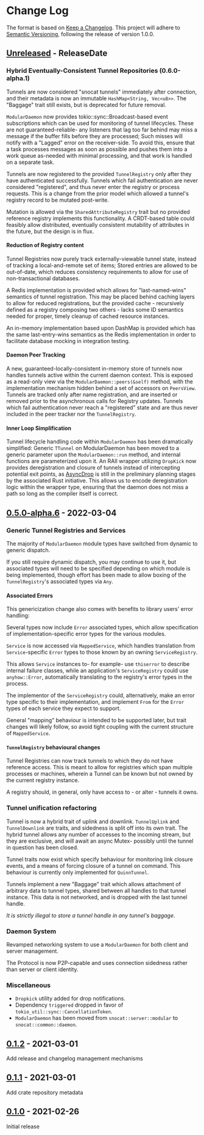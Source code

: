 # Change Log
The format is based on [Keep a Changelog](http://keepachangelog.com/).
This project will adhere to [Semantic Versioning](http://semver.org/),
following the release of version 1.0.0.

<!-- next-header -->

## [Unreleased] - ReleaseDate

### Hybrid Eventually-Consistent Tunnel Repositories (0.6.0-alpha.1)
Tunnels are now considered "snocat tunnels" immediately after connection,
and their metadata is now an immutable `HashMap<String, Vec<u8>>`.
The "Baggage" trait still exists, but is deprecated for future removal.

`ModularDaemon` now provides tokio::sync::Broadcast-based event subscriptions
which can be used for monitoring of tunnel lifecycles.
These are not guaranteed-reliable- any listeners that lag too far behind may
miss a message if the buffer fills before they are processed; Such misses will
notify with a "Lagged" error on the receiver-side. To avoid this, ensure that a
task processes messages as soon as possible and pushes them into a work queue
as-needed with minimal processing, and that work is handled on a separate task.

Tunnels are now registered to the provided `TunnelRegistry` only after they have
authenticated successfully.
Tunnels which fail authentication are never considered "registered", and thus
never enter the registry or process requests. This is a change from the prior
model which allowed a tunnel's registry record to be mutated post-write.

Mutation is allowed via the `SharedAttributeRegistry` trait but no provided
reference registry implements this functionality. A CRDT-based table could
feasibly allow distributed, eventually consistent mutability of attributes
in the future, but the design is in flux.

#### Reduction of Registry content
Tunnel Registries now purely track externally-viewable tunnel state, instead of
tracking a local-and-remote set of items; Stored entries are allowed to be out-of-date,
which reduces consistency requirements to allow for use of non-transactional databases.

A Redis implementation is provided which allows for "last-named-wins" semantics of tunnel
registration.
This may be placed behind caching layers to allow for reduced registrations, but the
provided cache - recursively defined as a registry composing two others - lacks some
ID semantics needed for proper, timely cleanup of cached resource instances.

An in-memory implementation based upon DashMap is provided which has the same
last-entry-wins semantics as the Redis implementation in order to facilitate
database mocking in integration testing.

#### Daemon Peer Tracking
A new, guaranteed-locally-consistent in-memory store of tunnels now handles
tunnels active within the current daemon context.
This is exposed as a read-only view via the `ModularDaemon::peers(&self)` method,
with the implementation mechanism hidden behind a set of accessors on `PeersView`.
Tunnels are tracked only after name registration, and are inserted or removed
prior to the asynchronous calls for Registry updates.
Tunnels which fail authentication never reach a "registered" state and are
thus never included in the peer tracker nor the `TunnelRegistry`.


#### Inner Loop Simplification
Tunnel lifecycle handling code within `ModularDaemon` has been dramatically simplified:
Generic `TTunnel` on ModularDaemon has been moved to a generic parameter upon the
`ModularDaemon::run` method, and internal functions are parameterized upon it.
An RAII wrapper utilizing `DropKick` now provides deregistration and closure of tunnels
instead of intercepting potential exit points, as
[AsyncDrop](https://rust-lang.github.io/async-fundamentals-initiative/roadmap/async_drop.html)
is still in the preliminary planning stages by the associated Rust initiative.
This allows us to encode deregistration logic within the wrapper type, ensuring
that the daemon does not miss a path so long as the compiler itself is correct.

## [0.5.0-alpha.6] - 2022-03-04

### Generic Tunnel Registries and Services
The majority of `ModularDaemon` module types have switched from dynamic to generic dispatch.

If you still require dynamic dispatch, you may continue to use it, but associated types
will need to be specified depending on which module is being implemented, though effort
has been made to allow boxing of the `TunnelRegistry`'s associated types via `Any`.

#### Associated Errors

This genericization change also comes with benefits to library users' error handling:

Several types now include `Error` associated types, which allow specification of
implementation-specific error types for the various modules.

`Service` is now accessed via `MappedService`, which handles translation from
`Service`-specific `Error` types to those known by an owning `ServiceRegistry`.

This allows `Service` instances to- for example- use `thiserror` to describe internal
failure classes, while an application's `ServiceRegistry` could use `anyhow::Error`,
automatically translating to the registry's error types in the process.

The implementor of the `ServiceRegistry` could, alternatively, make an error type
specific to their implementation, and implement `From` for the `Error` types of
each service they expect to support.

General "mapping" behaviour is intended to be supported later, but trait changes will
likely follow, so avoid tight coupling with the current structure of `MappedService`.

#### `TunnelRegistry` behavioural changes

Tunnel Registries can now track tunnels to which they do not have reference access.
This is meant to allow for registries which span multiple processes or machines,
wherein a Tunnel can be known but not owned by the current registry instance.

A registry should, in general, only have access to - or alter - tunnels it owns.

### Tunnel unification refactoring
Tunnel is now a hybrid trait of uplink and downlink.
`TunnelUplink` and `TunnelDownlink` are traits, and sidedness is split
off into its own trait. The hybrid tunnel allows any number of accesses
to the incoming stream, but they are exclusive, and will await an async
Mutex- possibly until the tunnel in question has been closed.

Tunnel traits now exist which specify behaviour for monitoring link
closure events, and a means of forcing closure of a tunnel on command.
This behaviour is currently only implemented for `QuinnTunnel`.

Tunnels implement a new "Baggage" trait which allows attachment of arbitrary
data to tunnel types, shared between all handles to that tunnel instance.
This data is not networked, and is dropped with the last tunnel handle.

_It is strictly illegal to store a tunnel handle in any tunnel's baggage_.

### Daemon System
Revamped networking system to use a `ModularDaemon` for both client and server management.

The Protocol is now P2P-capable and uses connection sidedness rather than server or client identity.

### Miscellaneous

- `Dropkick` utility added for drop notifications.
- Dependency `triggered` dropped in favor of `tokio_util::sync::CancellationToken`.
- `ModularDaemon` has been moved from `snocat::server::modular` to `snocat::common::daemon`.


## [0.1.2] - 2021-03-01
Add release and changelog management mechanisms

## [0.1.1] - 2021-03-01
Add crate repository metadata

## [0.1.0] - 2021-02-26
Initial release

<!-- next-url -->
[Unreleased]: https://github.com/Microsoft/snocat/compare/snocat-v0.5.0-alpha.6...HEAD
[0.5.0-alpha.6]: https://github.com/Microsoft/snocat/compare/snocat-v0.1.2...snocat-v0.5.0-alpha.6
[0.1.2]: https://github.com/Microsoft/snocat/compare/v0.1.1...snocat-v0.1.2
[0.1.1]: https://github.com/microsoft/snocat/compare/855fc4beacf4f568a08e848193fba65e6e840fd1...v0.1.1
[0.1.0]: https://github.com/microsoft/snocat/compare/b8d28e83c0bf7010d86eaddcdd212fe72848f6bb...855fc4beacf4f568a08e848193fba65e6e840fd1

